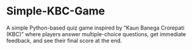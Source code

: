 # Simple-KBC-Game
A simple Python-based quiz game inspired by “Kaun Banega Crorepati (KBC)” where players answer multiple-choice questions, get immediate feedback, and see their final score at the end.
